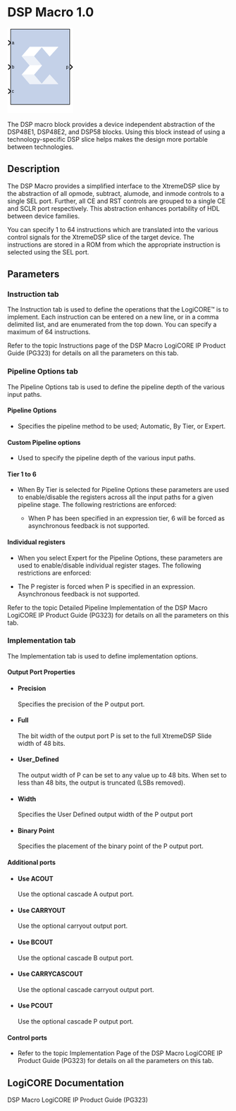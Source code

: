 # DSP Macro 1.0

![](./Images/block.png)

The DSP macro block provides a device independent abstraction of
the DSP48E1, DSP48E2, and DSP58 blocks. Using this block instead of
using a technology-specific DSP slice helps makes the design more
portable between technologies.

## Description

The DSP Macro provides a simplified interface to the XtremeDSP slice by
the abstraction of all opmode, subtract, alumode, and inmode controls to
a single SEL port. Further, all CE and RST controls are grouped to a
single CE and SCLR port respectively. This abstraction enhances
portability of HDL between device families.

You can specify 1 to 64 instructions which are translated into the
various control signals for the XtremeDSP slice of the target device.
The instructions are stored in a ROM from which the appropriate
instruction is selected using the SEL port.

## Parameters

### Instruction tab  
The Instruction tab is used to define the operations that the LogiCORE™
is to implement. Each instruction can be entered on a new line, or in a
comma delimited list, and are enumerated from the top down. You can
specify a maximum of 64 instructions.

  Refer to the topic Instructions page of the DSP Macro LogiCORE IP
Product Guide (PG323) for details on all the parameters on this tab.


### Pipeline Options tab  
The Pipeline Options tab is used to define the pipeline depth of the
various input paths.

#### Pipeline Options  
* Specifies the pipeline method to be used; Automatic, By Tier, or Expert.

#### Custom Pipeline options  
* Used to specify the pipeline depth of the various input paths.

#### Tier 1 to 6  
* When By Tier is selected for Pipeline Options these parameters are used
to enable/disable the registers across all the input paths for a given
pipeline stage. The following restrictions are enforced:

  - When P has been specified in an expression tier, 6 will be forced as
  asynchronous feedback is not supported.

#### Individual registers  
* When you select Expert for the Pipeline Options, these parameters are
used to enable/disable individual register stages. The following
restrictions are enforced:

- The P register is forced when P is specified in an expression.
  Asynchronous feedback is not supported.

Refer to the topic Detailed Pipeline Implementation of the DSP Macro
LogiCORE IP Product Guide (PG323) for details on all the parameters on
this tab.

### Implementation tab  
The Implementation tab is used to define implementation options.

#### Output Port Properties  
* #### Precision  
  Specifies the precision of the P output port.

* #### Full  
  The bit width of the output port P is set to the full XtremeDSP Slide
width of 48 bits.

* #### User_Defined  
  The output width of P can be set to any value up to 48 bits. When set to
less than 48 bits, the output is truncated (LSBs removed).

* #### Width  
  Specifies the User Defined output width of the P output port

* #### Binary Point  
  Specifies the placement of the binary point of the P output port.

#### Additional ports  
* #### Use ACOUT  
  Use the optional cascade A output port.

* #### Use CARRYOUT  
  Use the optional carryout output port.

* #### Use BCOUT  
  Use the optional cascade B output port.

* #### Use CARRYCASCOUT  
  Use the optional cascade carryout output port.

* #### Use PCOUT  
  Use the optional cascade P output port.

#### Control ports  
* Refer to the topic Implementation Page of the DSP Macro LogiCORE IP
Product Guide (PG323) for details on all the parameters on this tab.

## LogiCORE Documentation

DSP Macro LogiCORE IP Product Guide (PG323)
